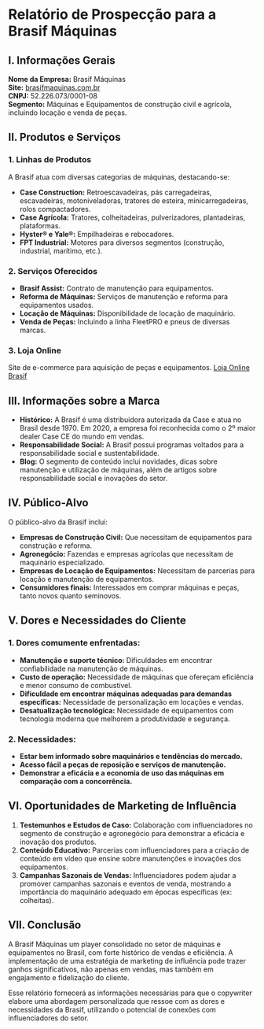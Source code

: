 # Relatório de Prospecção para a Brasif Máquinas

## I. Informações Gerais

**Nome da Empresa:** Brasif Máquinas  
**Site:** [brasifmaquinas.com.br](https://www.brasifmaquinas.com.br)  
**CNPJ:** 52.226.073/0001-08  
**Segmento:** Máquinas e Equipamentos de construção civil e agrícola, incluindo locação e venda de peças.

## II. Produtos e Serviços

### 1. Linhas de Produtos
A Brasif atua com diversas categorias de máquinas, destacando-se:

- **Case Construction:** Retroescavadeiras, pás carregadeiras, escavadeiras, motoniveladoras, tratores de esteira, minicarregadeiras, rolos compactadores.
- **Case Agrícola:** Tratores, colheitadeiras, pulverizadores, plantadeiras, plataformas.
- **Hyster® e Yale®:** Empilhadeiras e rebocadores.
- **FPT Industrial:** Motores para diversos segmentos (construção, industrial, marítimo, etc.).

### 2. Serviços Oferecidos
- **Brasif Assist:** Contrato de manutenção para equipamentos.
- **Reforma de Máquinas:** Serviços de manutenção e reforma para equipamentos usados.
- **Locação de Máquinas:** Disponibilidade de locação de maquinário.
- **Venda de Peças:** Incluindo a linha FleetPRO e pneus de diversas marcas.

### 3. Loja Online
Site de e-commerce para aquisição de peças e equipamentos.
[Loja Online Brasif](https://pecas.brasifmaquinas.com.br)

## III. Informações sobre a Marca

- **Histórico:** A Brasif é uma distribuidora autorizada da Case e atua no Brasil desde 1970. Em 2020, a empresa foi reconhecida como o 2º maior dealer Case CE do mundo em vendas.
- **Responsabilidade Social:** A Brasif possui programas voltados para a responsabilidade social e sustentabilidade.
- **Blog:** O segmento de conteúdo inclui novidades, dicas sobre manutenção e utilização de máquinas, além de artigos sobre responsabilidade social e inovações do setor.

## IV. Público-Alvo

O público-alvo da Brasif inclui:

- **Empresas de Construção Civil:** Que necessitam de equipamentos para construção e reforma.
- **Agronegócio:** Fazendas e empresas agrícolas que necessitam de maquinário especializado.
- **Empresas de Locação de Equipamentos:** Necessitam de parcerias para locação e manutenção de equipamentos.
- **Consumidores finais:** Interessados em comprar máquinas e peças, tanto novos quanto seminovos.

## V. Dores e Necessidades do Cliente

### 1. Dores comumente enfrentadas:
- **Manutenção e suporte técnico:** Dificuldades em encontrar confiabilidade na manutenção de máquinas.
- **Custo de operação:** Necessidade de máquinas que ofereçam eficiência e menor consumo de combustível.
- **Dificuldade em encontrar máquinas adequadas para demandas específicas:** Necessidade de personalização em locações e vendas.
- **Desatualização tecnológica:** Necessidade de equipamentos com tecnologia moderna que melhorem a produtividade e segurança.

### 2. Necessidades:
- **Estar bem informado sobre maquinários e tendências do mercado.**
- **Acesso fácil a peças de reposição e serviços de manutenção.**
- **Demonstrar a eficácia e a economia de uso das máquinas em comparação com a concorrência.**

## VI. Oportunidades de Marketing de Influência

1. **Testemunhos e Estudos de Caso:** Colaboração com influenciadores no segmento de construção e agronegócio para demonstrar a eficácia e inovação dos produtos.
2. **Conteúdo Educativo:** Parcerias com influenciadores para a criação de conteúdo em vídeo que ensine sobre manutenções e inovações dos equipamentos.
3. **Campanhas Sazonais de Vendas:** Influenciadores podem ajudar a promover campanhas sazonais e eventos de venda, mostrando a importância do maquinário adequado em épocas específicas (ex: colheitas).

## VII. Conclusão

A Brasif Máquinas um player consolidado no setor de máquinas e equipamentos no Brasil, com forte histórico de vendas e eficiência. A implementação de uma estratégia de marketing de influência pode trazer ganhos significativos, não apenas em vendas, mas também em engajamento e fidelização do cliente.

Esse relatório fornecerá as informações necessárias para que o copywriter elabore uma abordagem personalizada que ressoe com as dores e necessidades da Brasif, utilizando o potencial de conexões com influenciadores do setor.